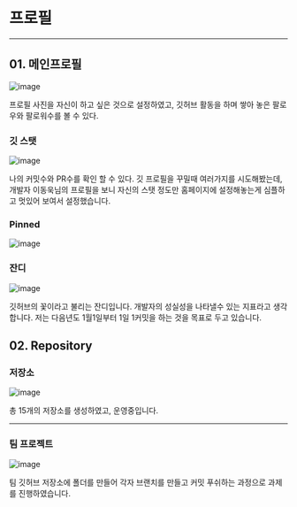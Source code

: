 # 프로필

---

## 01. 메인프로필

![image](https://user-images.githubusercontent.com/111054617/204711198-76c41840-477d-4340-92cf-43f0c0eb8dde.png)

프로필 사진을 자신이 하고 싶은 것으로 설정하였고, 깃허브 활동을 하며 쌓아 놓은 팔로우와 팔로워수를 볼 수 있다.


### 깃 스탯

![image](https://user-images.githubusercontent.com/111054617/204711368-5a3496cc-333a-4b56-855d-d1ad97bc2054.png)

나의  커밋수와 PR수를 확인 할 수 있다.
깃 프로필을 꾸밀때 여러가지를 시도해봤는데, 개발자 이동욱님의 프로필을 보니 자신의 스탯 정도만 홈페이지에 설정해놓는게 심플하고 멋있어 보여서 설정했습니다.

###  Pinned

![image](https://user-images.githubusercontent.com/111054617/204712007-32ac1e97-8bcc-473c-b97e-e68563de59b8.png)


### 잔디 

![image](https://user-images.githubusercontent.com/111054617/204712231-26180ad0-fa05-48e1-a911-ccad7b4cd4d7.png)

깃허브의 꽃이라고 불리는 잔디입니다. 개발자의 성실성을 나타낼수 있는 지표라고 생각합니다.
저는 다음년도 1월1일부터 1일 1커밋을 하는 것을 목표로 두고 있습니다.


## 02. Repository

### 저장소

![image](https://user-images.githubusercontent.com/111054617/204712581-60b67938-8009-4cb0-ac9e-911037cb910c.png)

총 15개의 저장소를 생성하였고, 운영중입니다.

---

### 팀 프로젝트

![image](https://user-images.githubusercontent.com/111054617/204712977-5fb8b994-0ce5-476a-a6e8-f291107314fb.png)

팀 깃허브 저장소에 폴더를 만들어 각자 브랜치를 만들고 커밋 푸쉬하는 과정으로 과제를 진행하였습니다.

